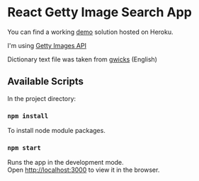 # React Getty Image Search App

You can find a working [demo](https://pn-getty-image-search.herokuapp.com/) solution hosted on Heroku.<br>

I'm using [Getty Images API](http://developers.gettyimages.com/docs/)

Dictionary text file was taken from [gwicks](http://www.gwicks.net/dictionaries.htm) (English)

## Available Scripts

In the project directory:

### `npm install`

To install node module packages.

### `npm start`

Runs the app in the development mode.<br>
Open [http://localhost:3000](http://localhost:3000) to view it in the browser.



